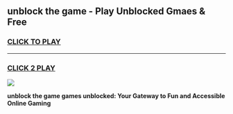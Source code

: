 
## unblock the game - Play Unblocked Gmaes & Free
<h3>
<a href="https://premium.freeplayer.one?title=unblock_the_game&ref=20F">CLICK TO PLAY</a></h3>
<hr>

<h3>
<a href="https://premium.freeplayer.one?title=unblock_the_game&ref=20F">CLICK 2 PLAY</a>
  
</h3>

<a href="https://premium.freeplayer.one?title=unblock_the_game&ref=20F/"><img src="https://clearcache.store/games.png"></a>


**unblock the game games unblocked: Your Gateway to Fun and Accessible Online Gaming**
